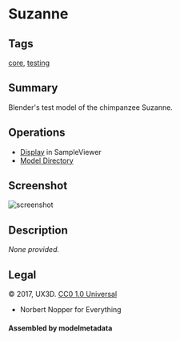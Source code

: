 # Suzanne

## Tags

[core](../../Models-core.md), [testing](../../Models-testing.md)

## Summary

Blender's test model of the chimpanzee Suzanne.

## Operations

* [Display](https://github.khronos.org/glTF-Sample-Viewer-Release/?model=https://raw.GithubUserContent.com/KhronosGroup/glTF-Sample-Assets/main/./Models/Suzanne/glTF/Suzanne.gltf) in SampleViewer
* [Model Directory](./)

## Screenshot

![screenshot](screenshot/screenshot.jpg)

## Description

_None provided._



## Legal

&copy; 2017, UX3D. [CC0 1.0 Universal](https://creativecommons.org/publicdomain/zero/1.0/legalcode)

 - Norbert Nopper for Everything

#### Assembled by modelmetadata